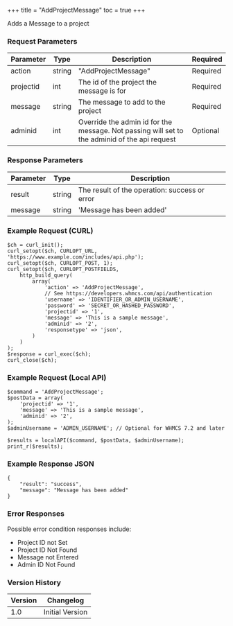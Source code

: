 +++
title = "AddProjectMessage"
toc = true
+++

Adds a Message to a project

### Request Parameters

| Parameter | Type | Description | Required |
| --------- | ---- | ----------- | -------- |
| action | string | "AddProjectMessage" | Required |
| projectid | int | The id of the project the message is for | Required |
| message | string | The message to add to the project | Required |
| adminid | int | Override the admin id for the message. Not passing will set to the adminid of the api request | Optional |

### Response Parameters

| Parameter | Type | Description |
| --------- | ---- | ----------- |
| result | string | The result of the operation: success or error |
| message | string | 'Message has been added' |


### Example Request (CURL)

```
$ch = curl_init();
curl_setopt($ch, CURLOPT_URL, 'https://www.example.com/includes/api.php');
curl_setopt($ch, CURLOPT_POST, 1);
curl_setopt($ch, CURLOPT_POSTFIELDS,
    http_build_query(
        array(
            'action' => 'AddProjectMessage',
            // See https://developers.whmcs.com/api/authentication
            'username' => 'IDENTIFIER_OR_ADMIN_USERNAME',
            'password' => 'SECRET_OR_HASHED_PASSWORD',
            'projectid' => '1',
            'message' => 'This is a sample message',
            'adminid' => '2',
            'responsetype' => 'json',
        )
    )
);
$response = curl_exec($ch);
curl_close($ch);
```


### Example Request (Local API)

```
$command = 'AddProjectMessage';
$postData = array(
    'projectid' => '1',
    'message' => 'This is a sample message',
    'adminid' => '2',
);
$adminUsername = 'ADMIN_USERNAME'; // Optional for WHMCS 7.2 and later

$results = localAPI($command, $postData, $adminUsername);
print_r($results);
```


### Example Response JSON

```
{
    "result": "success",
    "message": "Message has been added"
}
```


### Error Responses

Possible error condition responses include:

* Project ID not Set
* Project ID Not Found
* Message not Entered
* Admin ID Not Found


### Version History

| Version | Changelog |
| ------- | --------- |
| 1.0 | Initial Version |
